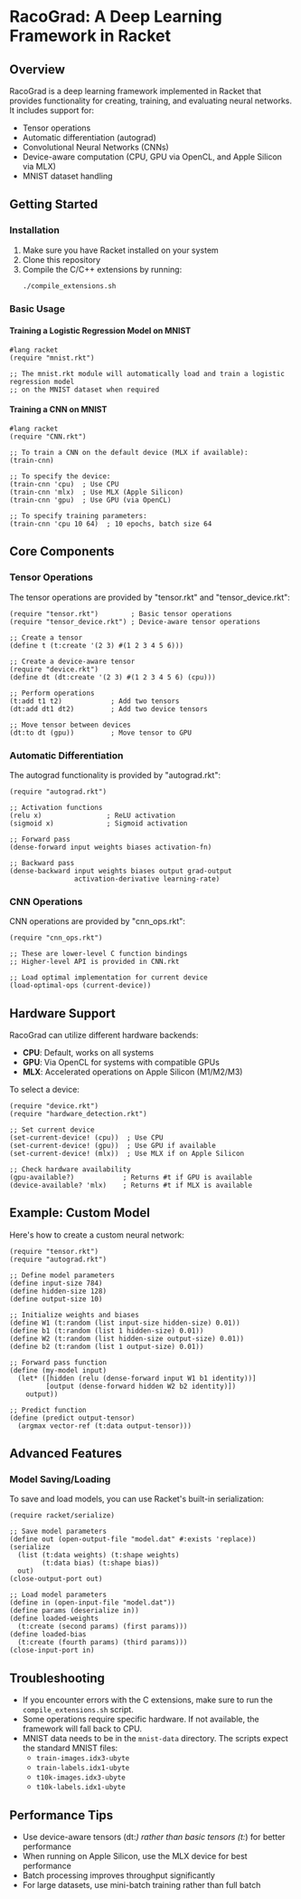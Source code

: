 # RacoGrad: A Deep Learning Framework in Racket

## Overview

RacoGrad is a deep learning framework implemented in Racket that provides functionality for creating, training, and evaluating neural networks. It includes support for:

- Tensor operations
- Automatic differentiation (autograd)
- Convolutional Neural Networks (CNNs)
- Device-aware computation (CPU, GPU via OpenCL, and Apple Silicon via MLX)
- MNIST dataset handling

## Getting Started

### Installation

1. Make sure you have Racket installed on your system
2. Clone this repository
3. Compile the C/C++ extensions by running:
   ```bash
   ./compile_extensions.sh
   ```

### Basic Usage

#### Training a Logistic Regression Model on MNIST

```racket
#lang racket
(require "mnist.rkt")

;; The mnist.rkt module will automatically load and train a logistic regression model
;; on the MNIST dataset when required
```

#### Training a CNN on MNIST

```racket
#lang racket
(require "CNN.rkt")

;; To train a CNN on the default device (MLX if available):
(train-cnn)

;; To specify the device:
(train-cnn 'cpu)  ; Use CPU
(train-cnn 'mlx)  ; Use MLX (Apple Silicon)
(train-cnn 'gpu)  ; Use GPU (via OpenCL)

;; To specify training parameters:
(train-cnn 'cpu 10 64)  ; 10 epochs, batch size 64
```

## Core Components

### Tensor Operations

The tensor operations are provided by "tensor.rkt" and "tensor_device.rkt":

```racket
(require "tensor.rkt")        ; Basic tensor operations
(require "tensor_device.rkt") ; Device-aware tensor operations

;; Create a tensor
(define t (t:create '(2 3) #(1 2 3 4 5 6)))

;; Create a device-aware tensor
(require "device.rkt")
(define dt (dt:create '(2 3) #(1 2 3 4 5 6) (cpu)))

;; Perform operations
(t:add t1 t2)            ; Add two tensors
(dt:add dt1 dt2)         ; Add two device tensors

;; Move tensor between devices
(dt:to dt (gpu))         ; Move tensor to GPU
```

### Automatic Differentiation

The autograd functionality is provided by "autograd.rkt":

```racket
(require "autograd.rkt")

;; Activation functions
(relu x)                ; ReLU activation
(sigmoid x)             ; Sigmoid activation

;; Forward pass
(dense-forward input weights biases activation-fn)

;; Backward pass
(dense-backward input weights biases output grad-output 
                activation-derivative learning-rate)
```

### CNN Operations

CNN operations are provided by "cnn_ops.rkt":

```racket
(require "cnn_ops.rkt")

;; These are lower-level C function bindings
;; Higher-level API is provided in CNN.rkt

;; Load optimal implementation for current device
(load-optimal-ops (current-device))
```

## Hardware Support

RacoGrad can utilize different hardware backends:

- **CPU**: Default, works on all systems
- **GPU**: Via OpenCL for systems with compatible GPUs
- **MLX**: Accelerated operations on Apple Silicon (M1/M2/M3)

To select a device:

```racket
(require "device.rkt")
(require "hardware_detection.rkt")

;; Set current device
(set-current-device! (cpu))  ; Use CPU
(set-current-device! (gpu))  ; Use GPU if available
(set-current-device! (mlx))  ; Use MLX if on Apple Silicon

;; Check hardware availability
(gpu-available?)            ; Returns #t if GPU is available
(device-available? 'mlx)    ; Returns #t if MLX is available
```

## Example: Custom Model

Here's how to create a custom neural network:

```racket
(require "tensor.rkt")
(require "autograd.rkt")

;; Define model parameters
(define input-size 784)
(define hidden-size 128)
(define output-size 10)

;; Initialize weights and biases
(define W1 (t:random (list input-size hidden-size) 0.01))
(define b1 (t:random (list 1 hidden-size) 0.01))
(define W2 (t:random (list hidden-size output-size) 0.01))
(define b2 (t:random (list 1 output-size) 0.01))

;; Forward pass function
(define (my-model input)
  (let* ([hidden (relu (dense-forward input W1 b1 identity))]
         [output (dense-forward hidden W2 b2 identity)])
    output))

;; Predict function
(define (predict output-tensor)
  (argmax vector-ref (t:data output-tensor)))
```

## Advanced Features

### Model Saving/Loading

To save and load models, you can use Racket's built-in serialization:

```racket
(require racket/serialize)

;; Save model parameters
(define out (open-output-file "model.dat" #:exists 'replace))
(serialize 
  (list (t:data weights) (t:shape weights)
        (t:data bias) (t:shape bias))
  out)
(close-output-port out)

;; Load model parameters
(define in (open-input-file "model.dat"))
(define params (deserialize in))
(define loaded-weights 
  (t:create (second params) (first params)))
(define loaded-bias
  (t:create (fourth params) (third params)))
(close-input-port in)
```

## Troubleshooting

- If you encounter errors with the C extensions, make sure to run the `compile_extensions.sh` script.
- Some operations require specific hardware. If not available, the framework will fall back to CPU.
- MNIST data needs to be in the `mnist-data` directory. The scripts expect the standard MNIST files:
  - `train-images.idx3-ubyte`
  - `train-labels.idx1-ubyte`
  - `t10k-images.idx3-ubyte`
  - `t10k-labels.idx1-ubyte`

## Performance Tips

- Use device-aware tensors (dt:*) rather than basic tensors (t:*) for better performance
- When running on Apple Silicon, use the MLX device for best performance
- Batch processing improves throughput significantly
- For large datasets, use mini-batch training rather than full batch